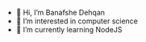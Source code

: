 - 👋 Hi, I’m Banafshe Dehqan 
- 👀 I’m interested in computer science 
- 🌱 I’m currently learning NodeJS
